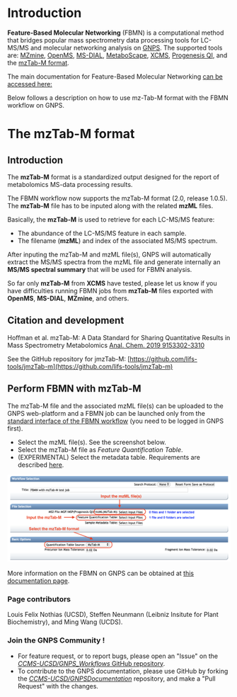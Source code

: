 # Introduction

**Feature-Based Molecular Networking** (FBMN) is a computational method that bridges popular mass spectrometry data processing tools for LC-MS/MS and molecular networking analysis on [GNPS](http://gnps.ucsd.edu). The supported tools are: [MZmine](featurebasedmolecularnetworking-with-mzmine2.md), [OpenMS](featurebasedmolecularnetworking-with-openms.md), [MS-DIAL](featurebasedmolecularnetworking-with-ms-dial.md), [MetaboScape](featurebasedmolecularnetworking-with-metaboscape.md), [XCMS](featurebasedmolecularnetworking-with-xcms3.md), [Progenesis QI](featurebasedmolecularnetworking-with-progenesisQI.md), and the [mzTab-M format](featurebasedmolecularnetworking-with-mztab-m.md).

The main documentation for Feature-Based Molecular Networking [can be accessed here:](featurebasedmolecularnetworking.md)

Below follows a description on how to use mz-Tab-M format with the FBMN workflow on GNPS.

# The mzTab-M format

## Introduction

The **mzTab-M** format is a standardized output designed for the report of metabolomics MS-data processing results.
 
The FBMN workflow now supports the mzTab-M format (2.0, release 1.0.5). The **mzTab-M** file has to be inputed along with the related **mzML** files. 

Basically, the **mzTab-M** is used to retrieve for each LC-MS/MS feature:

- The abundance of the LC-MS/MS feature in each sample.
- The filename (**mzML**) and index of the associated MS/MS spectrum. 

After inputing the mzTab-M and mzML file(s), GNPS will automatically extract the MS/MS spectra from the mzML file and generate internally an **MS/MS spectral summary** that will be used for FBMN analysis.

So far only **mzTab-M** from **XCMS** have tested, please let us know if you have difficulties running FBMN jobs from **mzTab-M** files exported with **OpenMS**, **MS-DIAL**, **MZmine**, and others.


## Citation and development

Hoffman et al. mzTab-M: A Data Standard for Sharing Quantitative Results in Mass Spectrometry Metabolomics [Anal. Chem. 2019 9153302-3310](https://pubs.acs.org/doi/abs/10.1021/acs.analchem.8b04310)

See the GitHub repository for jmzTab-M: [https://github.com/lifs-tools/jmzTab-m](https://github.com/lifs-tools/jmzTab-m)

 
## Perform FBMN with mzTab-M

The mzTab-M file and the associated mzML file(s) can be uploaded to the GNPS web-platform and a FBMN job can be launched only from the [standard interface of the FBMN workflow](https://gnps.ucsd.edu/ProteoSAFe/index.jsp?params=%7B%22workflow%22:%22FEATURE-BASED-MOLECULAR-NETWORKING%22,%22library_on_server%22:%22d.speclibs;%22%7D) (you need to be logged in GNPS first).

- Select the mzML file(s). See the screenshot below.
- Select the mzTab-M file as *Feature Quantification Table*.
- (EXPERIMENTAL) Select the metadata table. Requirements are described [here](networking.md#metadata).  

![img](img/featurebasedmolecularnetworking/mztab-M-standard.png)

More information on the FBMN on GNPS can be obtained at [this documentation page](featurebasedmolecularnetworking.md).

### Page contributors

Louis Felix Nothias (UCSD), Steffen Neunmann (Leibniz Insitute for Plant Biochemistry), and Ming Wang (UCDS). 

### Join the GNPS Community !

- For feature request, or to report bugs, please open an "Issue" on the [*CCMS-UCSD/GNPS_Workflows* GitHub repository](https://github.com/CCMS-UCSD/GNPS_Workflows).
- To contribute to the GNPS documentation, please use GitHub by forking the [*CCMS-UCSD/GNPSDocumentation*]((https://github.com/CCMS-UCSD/GNPSDocumentation)) repository, and make a "Pull Request" with the changes.
